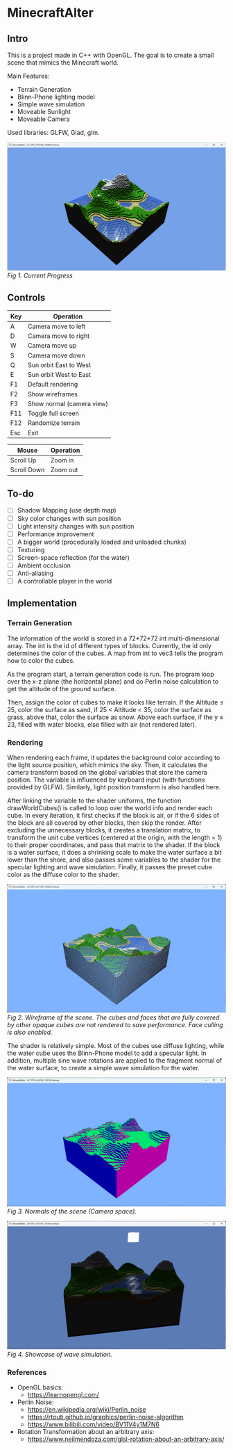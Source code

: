 # MinecraftAlter

## Intro
This is a project made in C++ with OpenGL. The goal is to create a small scene that mimics the Minecraft world.

Main Features:
-	Terrain Generation
-	Blinn-Phone lighting model
-	Simple wave simulation
-	Moveable Sunlight
-	Moveable Camera

Used libraries: GLFW, Glad, glm.

![Current Progress](./images/221221.png?raw=true)
*Fig 1. Current Progress*

## Controls

| Key | Operation |
| --- | --- |
| A | Camera move to left |
| D | Camera move to right |
| W | Camera move up |
| S | Camera move down |
| Q | Sun orbit East to West |
| E | Sun orbit West to East |
| F1 | Default rendering |
| F2 | Show wireframes |
| F3 | Show normal (camera view) |
| F11 | Toggle full screen |
| F12 | Randomize terrain |
| Esc | Exit |

| Mouse | Operation |
| ----- | --- |
| Scroll Up | Zoom in |
| Scroll Down | Zoom out |

## To-do

- [ ] Shadow Mapping (use depth map)
- [ ] Sky color changes with sun position
- [ ] Light intensity changes with sun position
- [ ] Performance improvement
- [ ] A bigger world (procedurally loaded and unloaded chunks)
- [ ] Texturing
- [ ] Screen-space reflection (for the water)
- [ ] Ambient occlusion
- [ ] Anti-aliasing
- [ ] A controllable player in the world

## Implementation

### Terrain Generation

The information of the world is stored in a 72\*72\*72 int multi-dimensional array. The int is the id of different types of blocks. Currently, the id only determines the color of the cubes. A map from int to vec3 tells the program how to color the cubes.

As the program start, a terrain generation code is run. The program loop over the x-z plane (the horizontal plane) and do Perlin noise calculation to get the altitude of the ground surface. 

Then, assign the color of cubes to make it looks like terrain. If the Altitude ≤ 25, color the surface as sand, if 25 < Altitude < 35, color the surface as grass, above that, color the surface as snow. Above each surface, if the y ≤ 23, filled with water blocks, else filled with air (not rendered later).

### Rendering

When rendering each frame, it updates the background color according to the light source position, which mimics the sky. Then, it calculates the camera transform based on the global variables that store the camera position. The variable is influenced by keyboard input (with functions provided by GLFW). Similarly, light position transform is also handled here.

After linking the variable to the shader uniforms, the function drawWorldCubes() is called to loop over the world info and render each cube. In every iteration, it first checks if the block is air, or if the 6 sides of the block are all covered by other blocks, then skip the render. After excluding the unnecessary blocks, it creates a translation matrix, to transform the unit cube vertices (centered at the origin, with the length = 1) to their proper coordinates, and pass that matrix to the shader. If the block is a water surface, it does a shrinking scale to make the water surface a bit lower than the shore, and also passes some variables to the shader for the specular lighting and wave simulation. Finally, it passes the preset cube color as the diffuse color to the shader.

![Wireframes of the scene](./images/221221_wireframes.png?raw=true)
*Fig 2. Wireframe of the scene. The cubes and faces that are fully covered by other opaque cubes are not rendered to save performance. Face culling is also enabled.*

The shader is relatively simple. Most of the cubes use diffuse lighting, while the water cube uses the Blinn-Phone model to add a specular light. In addition, multiple sine wave rotations are applied to the fragment normal of the water surface, to create a simple wave simulation for the water.

![Normals of the scene](./images/221221_normals.png?raw=true)
*Fig 3. Normals of the scene (Camera space).*

![Showcase of wave simulation](./images/221221_waves.png?raw=true)
*Fig 4. Showcase of wave simulation.*

### References

- OpenGL basics:
  - https://learnopengl.com/
- Perlin Noise:
  - https://en.wikipedia.org/wiki/Perlin_noise
  - https://rtouti.github.io/graphics/perlin-noise-algorithm
  - https://www.bilibili.com/video/BV11V4y1M7N6
- Rotation Transformation about an arbitrary axis:
  - https://www.neilmendoza.com/glsl-rotation-about-an-arbitrary-axis/

